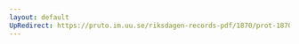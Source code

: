 ```yaml
---
layout: default
UpRedirect: https://pruto.im.uu.se/riksdagen-records-pdf/1870/prot-1870--ak--308/prot-1870--ak--308_014.pdf
---
```

